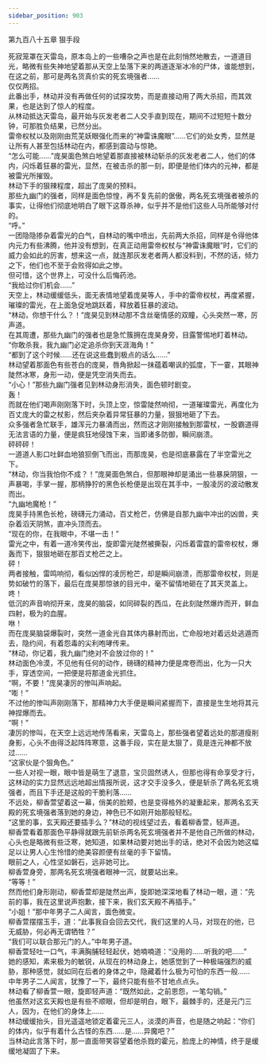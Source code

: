 ```yaml
---
sidebar_position: 903
---
```

 第九百八十五章 狠手段


死寂笼罩在天雷岛，原本岛上的一些嘈杂之声也是在此刻悄然地散去，一道道目光，略微有些失神地望着那从天空上坠落下来的两道逐渐冰冷的尸体，谁能想到，在这之前，那可是两名货真价实的死玄境强者……  
仅仅两招。  
此番出手，林动并没有再做任何的试探攻势，而是直接动用了两大杀招，而其效果，也是达到了惊人的程度。  
从林动抵达天雷岛，最开始与灰发老者二人交手直到现在，期间不过短短十数分钟，可那胜负结果，已然分出。  
雷帝权杖以及刚刚由荒芜妖眼强化而来的“神雷诛魔眼”……它们的处女秀，显然是让所有人甚至包括林动在内，都感到震动与惊艳。  
“怎么可能……”庞昊面色煞白地望着那直接被林动斩杀的灰发老者二人，他们的体内，闪烁着狂暴的雷光，显然，在被击杀的那一刻，即便是他们体内的元神，都是被雷光所摧毁。  
林动下手的狠辣程度，超出了庞昊的预料。  
那些九幽门的强者，同样是面色惊惶，再不复先前的倨傲，两名死玄境强者被杀的事实，让得他们彻底地明白了眼下这尊杀神，似乎并不是他们这些人马所能够对付的。  
“呼。”  
一团隐隐掺杂着雷光的白气，自林动的嘴中喷出，先前两大杀招，同样是令得他体内元力有些沸腾，他并没有想到，在真正动用雷帝权杖与“神雷诛魔眼”时，它们的威力会如此的厉害，想来这一点，就连那灰发老者两人都没料到，不然的话，倾力之下，他们也不至于会败得如此之惨。  
但可惜，这个世界上，可没什么后悔药池。  
“我给过你们机会……”  
天空上，林动缓缓低头，面无表情地望着庞昊等人，手中的雷帝权杖，再度紧握，璀璨的雷光，在上面急促地跳跃着，释放着狂暴的波动。  
“林动，你想干什么？！”庞昊见到林动那不含丝毫情感的双瞳，心头突然一寒，厉声道。  
在其周遭，那些九幽门的强者也是急忙簇拥在庞昊身旁，目露警惕地盯着林动。  
“你敢杀我，我九幽门必定追杀你到天涯海角！”  
“都到了这个时候……还在说这些蠢到极点的话么……”  
林动望着那面色有些苍白的庞昊，唇角掀起一抹蕴着嘲讽的弧度，下一霎，其眼神陡然冰寒，身形一动，便是凭空消失而去。  
“小心！”那些九幽门强者见到林动身形消失，面色顿时剧变。  
轰！  
而就在他们喝声刚刚落下时，头顶上空，惊雷陡然响彻，一道璀璨雷光，再度化为百丈庞大的雷之杖影，然后夹杂着异常狂暴的力量，狠狠地砸了下去。  
众多强者急忙联手，雄浑元力暴涌而出，然而这才刚刚接触到那雷杖，一股霸道得无法言语的力量，便是疯狂地侵蚀下来，当即诸多防御，瞬间崩溃。  
砰砰砰！  
一道道人影口吐鲜血地狼狈倒飞而出，而那庞昊，也是彻底暴露在了半空雷光之下。  
“林动，你当我怕你不成？！”庞昊面色煞白，但那眼神却是涌出一些暴戾阴狠，一声暴喝，手掌一握，那柄狰狞的黑色长枪便是出现在其手中，一股凌厉的波动散发而出。  
“九幽地魔枪！”  
庞昊手持黑色长枪，磅礴元力涌动，百丈枪芒，仿佛是自那九幽中冲出的凶兽，夹杂着滔天阴煞，直冲头顶而去。  
“现在的你，在我眼中，不堪一击！”  
雷光之中，有着一道冷笑传出，旋即雷光陡然被撕裂，闪烁着雷霆的雷帝权杖，爆轰而下，狠狠地砸在那百丈枪芒之上。  
砰！  
两者接触，雷鸣响彻，看似凶悍的凌厉枪芒，却是瞬间崩溃，而那雷帝权杖，则是势如破竹的落下，最后在庞昊那惊骇的目光中，毫不留情地砸在了其天灵盖上。  
咚！  
低沉的声音响彻开来，庞昊的脑袋，如同碎裂的西瓜，在此刻陡然爆炸而开，鲜血四射，极为的血腥。  
咻！  
而在庞昊脑袋爆裂时，突然一道金光自其体内暴射而出，亡命般地对着远处逃遁而去，隐约间，有着怨毒的尖利咆哮传来。  
“林动，你记着，我九幽门绝对不会放过你的！”  
林动面色冷漠，不见他有任何的动作，磅礴的精神力便是席卷而出，化为一只大手，穿透空间，一把便是将那道金光抓住。  
“啊，不要！”庞昊凄厉的惨叫声响起。  
“嘭！”  
不过他的惨叫声刚刚落下，那精神力大手便是瞬间紧握而下，直接是生生地将其元神捏爆而去。  
“啊！”  
凄厉的惨叫，在天空上远远地传荡看来，天雷岛上，那些强者望着远处的那道瘦削身影，心头不由得泛起阵阵寒意，这番手段，实在是太狠了，竟是连元神都不放过……  
“这家伙是个狠角色。”  
一些人对视一眼，眼中皆是萌生了退意，宝贝固然诱人，但那也得有命享受才行，这林动的实力显然远远地超出情报所说，这才交手没多久，便是斩杀了两名死玄境强者，而且下手还是这般的干脆利落……  
不远处，柳香萱望着这一幕，俏美的脸颊，也是变得格外的凝重起来，那两名玄天殿的死玄境强者落到她的身边，神色已不如刚开始那般轻松。  
“这里的事，玄天殿还要插手么？”林动的视线望过去，看着柳香萱，轻声道。  
柳香萱看着那面色平静得就跟先前斩杀两名死玄境强者并不是他自己所做的林动，心头也是略微有些泛寒，她知道，如果林动要对她出手的话，绝对不会因为她这幅足以让男人心生怜惜的绝美容颜便有丝毫的手下留情。  
眼前之人，心性坚如磐石，远非她可比。  
柳香萱身旁，那两名死玄境强者眼神一沉，就要站出来。  
“等等！”  
然而他们身形刚动，柳香萱却是陡然出声，旋即她深深地看了林动一眼，道：“先前的事，我在这里说声抱歉，接下来，我们玄天殿不再插手。”  
“小姐！”那中年男子二人闻言，面色微变。  
柳香萱摆摆玉手，道：“此事我自会回去交代，我们这里的人马，对现在的他，已无威胁，何必再无谓牺牲？”  
“我们可以联合那元门的人。”中年男子道。  
柳香萱轻吐一口气，丰满胸脯轻轻起伏，她喃喃道：“没用的……听我的吧……”  
她的感知，素来极为的敏锐，从现在的林动身上，她感觉到了一种极端强烈的威胁，那种感觉，就如同在后者的身体之中，隐藏着什么极为可怕的东西一般……  
中年男子二人闻言，犹豫了一下，最终只能有些不甘地点点头。  
林动看了柳香萱一眼，旋即轻声道：“既然如此，之前恩怨，一笔勾销。”  
他虽然对这玄天殿也是有些不顺眼，但却是明白，眼下，最棘手的，还是元门三人，因为，在他们的身体上……  
林动缓缓抬头，目光遥遥地锁定着霍元三人，淡漠的声音，也是随之响起：“你们的体内，似乎有着什么古怪的东西……是……异魔吧？”  
当林动此言落下时，那一直面带笑容望着他杀戮的霍元，脸庞上的神情，终于是缓缓地凝固了下来。  
  
  
